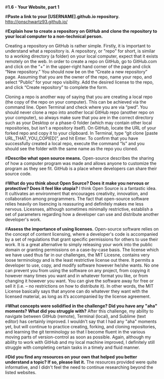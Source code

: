 #**1.6 - Your Website, part 1**

#**Paste a link to your [USERNAME].github.io repository.**
http://jonschwartz93.github.io/

#**Explain how to create a repository on GitHub and clone the repository to your local computer to a non-technical person.**

Creating a repository on GitHub is rather simple. Firstly, it is important to understand what a repository is. A repository, or "repo" for short, is similar to a working directory (a folder) on your local computer, expect that it exists remotely on the web. In order to create a repo on GitHub, go to GitHub.com and click on the “+” in the upper-right hand corner of the page and click “New repository.” You should now be on the “Create a new repository” page. Assuming that you are the owner of the repo, name your repo, and select “Public” for your repo visibility. Add the desired license to the repo, and click “Create repository” to complete the form.

Cloning a repo is another way of saying that you are creating a local repo (the copy of the repo on your computer). This can be achieved via the command line. Open Terminal and check where you are via “pwd”. You should never clone a repo into another local GitHub repo (another repo on your computer), so always make sure that you are in the correct directory such as your Desktop or a phase-0 folder (which may contain other local repositories, but isn’t a repository itself). On GitHub, locate the URL of your forked repo and copy it to your clipboard. In Terminal, type “git clone [paste URL_THAT_YOU_COPIED]”, and hit Enter. To confirm that you have successfully created a local repo, execute the command “ls” and you should see the folder with the same name as the repo you cloned.

#**Describe what open source means.**
Open-source describes the sharing of how a computer program was made and allows anyone to customize the program as they see fit. GitHub is a place where developers can share their source code.

#**What do you think about Open Source? Does it make you nervous or protective? Does it feel like utopia?**
I think Open Source is a fantastic idea. It cultivates an environment that encourages creativity, innovation, and collaboration among programmers. The fact that open-source software relies heavily on lisencing is reassuring and definitely makes me less nervous. Licesnses, although sometimes minimally restrictive, establish a set of parameters regarding how a developer can use and distribute another developer's work.

#**Assess the importance of using licenses.**
Open-source software relies on the concept of content licensing, where a developer's code is accompanied by a set of regulations that grant specific permissions for others to use their work. It is a great alternative to simply releasing your work into the public domain or granting permissions on a case-by-case basis. The license which we have used thus far in our challenges, the MIT Licesne, contains very loose terminology and is the least restrictive license out there. It permits a developer to use, copy, and modify software however he/she wants. No one can prevent you from using the software on any project, from copying it however many times you want and in whatever format you like, or from changing it however you want. You can give the software away for free or sell it (i.e. – no restrictions on how to distribute it). In other words, the MIT License basically says that anyone can do whatever they want with the licensed material, as long as it’s accompanied by the license agreement.

#**What concepts were solidified in the challenge? Did you have any "aha" moments? What did you struggle with?**
After this challenge, my ability to navigate between GitHub (remote), Terminal (local), and Sublime (text editor) has certainly improved. I wouldn't say that I had any "aha" moments yet, but will continue to practice creating, forking, and cloning repositories, and learning the git terminology so that I become fluent in the various moving parts of version-control as soon as possible. Again, although my ability to work with GitHub and my local machine improved, I definitely still struggle with completing certain tasks in a timely and fluid manner.  

#**Did you find any resources on your own that helped you better understand a topic? If so, please list it.**
The resources provided were quite informative, and I didn't feel the need to continue researching beyond the listed websites.

